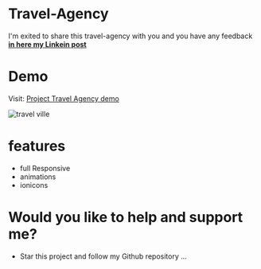# Travel-Agency

 I'm exited to share this travel-agency with you and you have any feedback [**in here my Linkein post**](https://www.linkedin.com/in/marouf-ebrahimi-7b6312237)

 # Demo
 Visit: [Project Travel Agency demo](https://maroufebrahimi.github.io/travel-agency/)
 
![travel ville](https://user-images.githubusercontent.com/104528241/184248091-0e42f80a-fbe2-4cd9-a850-60c47e8e34dd.PNG)


# features
* full Responsive
* animations
* ionicons


# Would you like to help and support me?
* Star this project and follow my Github repository
...
